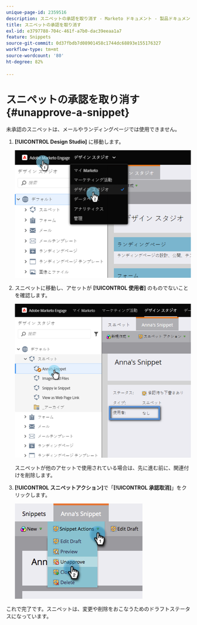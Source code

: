 ```yaml
---
unique-page-id: 2359516
description: スニペットの承認を取り消す - Marketo ドキュメント - 製品ドキュメント
title: スニペットの承認を取り消す
exl-id: e3797788-704c-461f-a7b0-dac39eeaa1a7
feature: Snippets
source-git-commit: 0d37fbdb7d08901458c1744dc68893e155176327
workflow-type: tm+mt
source-wordcount: '80'
ht-degree: 82%

---
```


# スニペットの承認を取り消す {#unapprove-a-snippet}

未承認のスニペットは、メールやランディングページでは使用できません。

1. **[!UICONTROL Design Studio]** に移動します。

   ![](assets/image2014-9-16-10-3a41-3a18.png)

1. スニペットに移動し、アセットが **[!UICONTROL 使用者]** のものでないことを確認します。

   ![](assets/image2014-9-16-10-3a41-3a27.png)

   スニペットが他のアセットで使用されている場合は、先に進む前に、関連付けを削除します。

1. **[!UICONTROL スニペットアクション]**&#x200B;で「**[!UICONTROL 承認取消]**」をクリックします。

   ![](assets/image2014-9-16-10-3a41-3a54.png)

これで完了です。スニペットは、変更や削除をおこなうためのドラフトステータスになっています。
